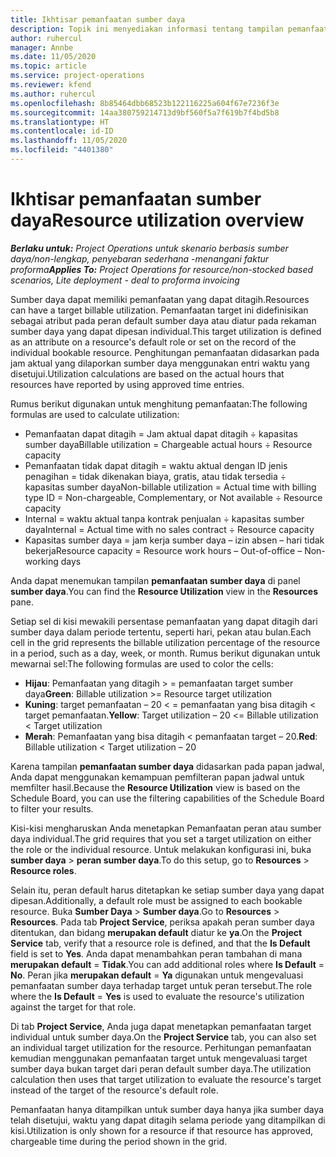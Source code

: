 ```yaml
---
title: Ikhtisar pemanfaatan sumber daya
description: Topik ini menyediakan informasi tentang tampilan pemanfaatan sumber daya di Project Operations.
author: ruhercul
manager: Annbe
ms.date: 11/05/2020
ms.topic: article
ms.service: project-operations
ms.reviewer: kfend
ms.author: ruhercul
ms.openlocfilehash: 8b85464dbb68523b122116225a604f67e7236f3e
ms.sourcegitcommit: 14aa380759214713d9bf560f5a7f619b7f4bd5b8
ms.translationtype: HT
ms.contentlocale: id-ID
ms.lasthandoff: 11/05/2020
ms.locfileid: "4401380"
---
```

# <a name="resource-utilization-overview"></a><span data-ttu-id="08227-103">Ikhtisar pemanfaatan sumber daya</span><span class="sxs-lookup"><span data-stu-id="08227-103">Resource utilization overview</span></span>

<span data-ttu-id="08227-104">_**Berlaku untuk:** Project Operations untuk skenario berbasis sumber daya/non-lengkap, penyebaran sederhana -menangani faktur proforma_</span><span class="sxs-lookup"><span data-stu-id="08227-104">_**Applies To:** Project Operations for resource/non-stocked based scenarios, Lite deployment - deal to proforma invoicing_</span></span>

<span data-ttu-id="08227-105">Sumber daya dapat memiliki pemanfaatan yang dapat ditagih.</span><span class="sxs-lookup"><span data-stu-id="08227-105">Resources can have a target billable utilization.</span></span> <span data-ttu-id="08227-106">Pemanfaatan target ini didefinisikan sebagai atribut pada peran default sumber daya atau diatur pada rekaman sumber daya yang dapat dipesan individual.</span><span class="sxs-lookup"><span data-stu-id="08227-106">This target utilization is defined as an attribute on a resource's default role or set on the record of the individual bookable resource.</span></span> <span data-ttu-id="08227-107">Penghitungan pemanfaatan didasarkan pada jam aktual yang dilaporkan sumber daya menggunakan entri waktu yang disetujui.</span><span class="sxs-lookup"><span data-stu-id="08227-107">Utilization calculations are based on the actual hours that resources have reported by using approved time entries.</span></span>

<span data-ttu-id="08227-108">Rumus berikut digunakan untuk menghitung pemanfaatan:</span><span class="sxs-lookup"><span data-stu-id="08227-108">The following formulas are used to calculate utilization:</span></span>

  - <span data-ttu-id="08227-109">Pemanfaatan dapat ditagih = Jam aktual dapat ditagih ÷ kapasitas sumber daya</span><span class="sxs-lookup"><span data-stu-id="08227-109">Billable utilization = Chargeable actual hours ÷ Resource capacity</span></span>
  - <span data-ttu-id="08227-110">Pemanfaatan tidak dapat ditagih = waktu aktual dengan ID jenis penagihan = tidak dikenakan biaya, gratis, atau tidak tersedia ÷ kapasitas sumber daya</span><span class="sxs-lookup"><span data-stu-id="08227-110">Non-billable utilization = Actual time with billing type ID = Non-chargeable, Complementary, or Not available ÷ Resource capacity</span></span>
  - <span data-ttu-id="08227-111">Internal = waktu aktual tanpa kontrak penjualan ÷ kapasitas sumber daya</span><span class="sxs-lookup"><span data-stu-id="08227-111">Internal = Actual time with no sales contract ÷ Resource capacity</span></span>
  - <span data-ttu-id="08227-112">Kapasitas sumber daya = jam kerja sumber daya – izin absen – hari tidak bekerja</span><span class="sxs-lookup"><span data-stu-id="08227-112">Resource capacity = Resource work hours – Out-of-office – Non-working days</span></span>

<span data-ttu-id="08227-113">Anda dapat menemukan tampilan **pemanfaatan sumber daya** di panel **sumber daya**.</span><span class="sxs-lookup"><span data-stu-id="08227-113">You can find the **Resource Utilization** view in the **Resources** pane.</span></span>

<span data-ttu-id="08227-114">Setiap sel di kisi mewakili persentase pemanfaatan yang dapat ditagih dari sumber daya dalam periode tertentu, seperti hari, pekan atau bulan.</span><span class="sxs-lookup"><span data-stu-id="08227-114">Each cell in the grid represents the billable utilization percentage of the resource in a period, such as a day, week, or month.</span></span> <span data-ttu-id="08227-115">Rumus berikut digunakan untuk mewarnai sel:</span><span class="sxs-lookup"><span data-stu-id="08227-115">The following formulas are used to color the cells:</span></span>

  - <span data-ttu-id="08227-116">**Hijau**: Pemanfaatan yang ditagih > = pemanfaatan target sumber daya</span><span class="sxs-lookup"><span data-stu-id="08227-116">**Green**: Billable utilization >= Resource target utilization</span></span>
  - <span data-ttu-id="08227-117">**Kuning**: target pemanfaatan – 20 < = pemanfaatan yang bisa ditagih < target pemanfaatan.</span><span class="sxs-lookup"><span data-stu-id="08227-117">**Yellow**: Target utilization – 20 <= Billable utilization < Target utilization</span></span>
  - <span data-ttu-id="08227-118">**Merah**: Pemanfaatan yang bisa ditagih < pemanfaatan target – 20.</span><span class="sxs-lookup"><span data-stu-id="08227-118">**Red**: Billable utilization < Target utilization – 20</span></span>

<span data-ttu-id="08227-119">Karena tampilan **pemanfaatan sumber daya** didasarkan pada papan jadwal, Anda dapat menggunakan kemampuan pemfilteran papan jadwal untuk memfilter hasil.</span><span class="sxs-lookup"><span data-stu-id="08227-119">Because the **Resource Utilization** view is based on the Schedule Board, you can use the filtering capabilities of the Schedule Board to filter your results.</span></span>

<span data-ttu-id="08227-120">Kisi-kisi mengharuskan Anda menetapkan Pemanfaatan peran atau sumber daya individual.</span><span class="sxs-lookup"><span data-stu-id="08227-120">The grid requires that you set a target utilization on either the role or the individual resource.</span></span> <span data-ttu-id="08227-121">Untuk melakukan konfigurasi ini, buka **sumber daya** > **peran sumber daya**.</span><span class="sxs-lookup"><span data-stu-id="08227-121">To do this setup, go to **Resources** > **Resource roles**.</span></span>

<span data-ttu-id="08227-122">Selain itu, peran default harus ditetapkan ke setiap sumber daya yang dapat dipesan.</span><span class="sxs-lookup"><span data-stu-id="08227-122">Additionally, a default role must be assigned to each bookable resource.</span></span> <span data-ttu-id="08227-123">Buka **Sumber Daya** > **Sumber daya**.</span><span class="sxs-lookup"><span data-stu-id="08227-123">Go to **Resources** > **Resources**.</span></span> <span data-ttu-id="08227-124">Pada tab **Project Service**, periksa apakah peran sumber daya ditentukan, dan bidang **merupakan default** diatur ke **ya**.</span><span class="sxs-lookup"><span data-stu-id="08227-124">On the **Project Service** tab, verify that a resource role is defined, and that the **Is Default** field is set to **Yes**.</span></span> <span data-ttu-id="08227-125">Anda dapat menambahkan peran tambahan di mana **merupakan default** = **Tidak**.</span><span class="sxs-lookup"><span data-stu-id="08227-125">You can add additional roles where **Is Default** = **No**.</span></span> <span data-ttu-id="08227-126">Peran jika **merupakan default** = **Ya** digunakan untuk mengevaluasi pemanfaatan sumber daya terhadap target untuk peran tersebut.</span><span class="sxs-lookup"><span data-stu-id="08227-126">The role where the **Is Default** = **Yes** is used to evaluate the resource's utilization against the target for that role.</span></span>

<span data-ttu-id="08227-127">Di tab **Project Service**, Anda juga dapat menetapkan pemanfaatan target individual untuk sumber daya.</span><span class="sxs-lookup"><span data-stu-id="08227-127">On the **Project Service** tab, you can also set an individual target utilization for the resource.</span></span> <span data-ttu-id="08227-128">Perhitungan pemanfaatan kemudian menggunakan pemanfaatan target untuk mengevaluasi target sumber daya bukan target dari peran default sumber daya.</span><span class="sxs-lookup"><span data-stu-id="08227-128">The utilization calculation then uses that target utilization to evaluate the resource's target instead of the target of the resource's default role.</span></span>

<span data-ttu-id="08227-129">Pemanfaatan hanya ditampilkan untuk sumber daya hanya jika sumber daya telah disetujui, waktu yang dapat ditagih selama periode yang ditampilkan di kisi.</span><span class="sxs-lookup"><span data-stu-id="08227-129">Utilization is only shown for a resource if that resource has approved, chargeable time during the period shown in the grid.</span></span>
